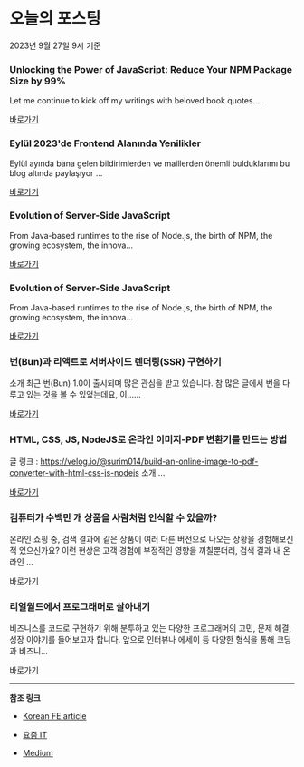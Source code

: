# 오늘의 포스팅 
2023년 9월 27일 9시 기준 

### Unlocking the Power of JavaScript: Reduce Your NPM Package Size by 99% 

 Let me continue to kick off my writings with beloved book quotes.... 

 [바로가기](https://medium.com/insiderengineering/javascript-performance-optimization-with-vite-rollupjs-587d2cbf1979?responsesOpen=true&sortBy=REVERSE_CHRON&source=topic_portal_recommended_stories---------0-84----------front_end_development----------f89755e5_0d1d_4b09_9077_de26edfeda79-------) 

### Eylül 2023'de Frontend Alanında Yenilikler 

 Eylül ayında bana gelen bildirimlerden ve maillerden önemli bulduklarımı bu blog altında paylaşıyor ... 

 [바로가기](https://medium.com/frontend-development-with-js/eylül-2023de-frontend-alanında-yenilikler-48a007028452?responsesOpen=true&sortBy=REVERSE_CHRON&source=topic_portal_recommended_stories---------0-84----------react----------12d27353_8957_4732_ad53_d21a9b359629-------) 

### Evolution of Server-Side JavaScript 

 From Java-based runtimes to the rise of Node.js, the birth of NPM, the growing ecosystem, the innova... 

 [바로가기](https://medium.com/itnext/evolution-of-server-side-javascript-314a8d408da4?responsesOpen=true&sortBy=REVERSE_CHRON&source=topic_portal_recommended_stories---------0-84----------javascript----------1a0b8ec8_4378_424c_97cb_2250699d57e0-------) 

### Evolution of Server-Side JavaScript 

 From Java-based runtimes to the rise of Node.js, the birth of NPM, the growing ecosystem, the innova... 

 [바로가기](https://medium.com/itnext/evolution-of-server-side-javascript-314a8d408da4?responsesOpen=true&sortBy=REVERSE_CHRON&source=topic_portal_recommended_stories---------0-84----------typescript----------2b4ef301_cb7c_4fc6_b5ce_b00fd623fbdf-------) 

###  번(Bun)과 리액트로 서버사이드 렌더링(SSR) 구현하기 

 소개 최근 번(Bun) 1.0이 출시되며 많은 관심을 받고 있습니다. 참 많은 글에서 번을 다루고 있는 것을 볼 수 있었는데요, 이…... 

 [바로가기](https://kofearticle.substack.com/p/korean-fe-article-bun-ssr) 

###  HTML, CSS, JS, NodeJS로 온라인 이미지-PDF 변환기를 만드는 방법 

 글 링크 : https://velog.io/@surim014/build-an-online-image-to-pdf-converter-with-html-css-js-nodejs 소개 ... 

 [바로가기](https://kofearticle.substack.com/p/korean-fe-article-html-css-js-nodejs) 

### 컴퓨터가 수백만 개 상품을 사람처럼 인식할 수 있을까? 

 온라인 쇼핑 중, 검색 결과에 같은 상품이 여러 다른 버전으로 나오는 상황을 경험해보신 적 있으신가요? 이런 현상은 고객 경험에 부정적인 영향을 끼칠뿐더러, 검색 결과 내 온라인 ... 

 [바로가기](https://yozm.wishket.com/magazine/detail/2242/) 

### 리얼월드에서 프로그래머로 살아내기 

 비즈니스를 코드로 구현하기 위해 분투하고 있는 다양한 프로그래머의 고민, 문제 해결, 성장 이야기를 들어보고자 합니다. 앞으로 인터뷰나 에세이 등 다양한 형식을 통해 코딩과 비즈니... 

 [바로가기](https://yozm.wishket.com/magazine/detail/2239/) 

---

**참조 링크**

- [Korean FE article](https://kofearticle.substack.com) 

- [요즘 IT](https://yozm.wishket.com/magazine) 

- [Medium](https://medium.com) 


